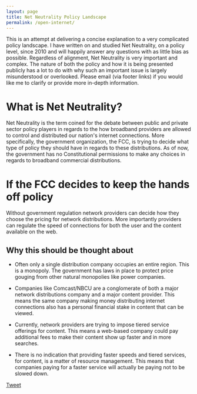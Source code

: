 ```yaml
---
layout: page
title: Net Neutrality Policy Landscape
permalink: /open-internet/
---
```


This is an attempt at delivering a concise explanation to a very complicated policy landscape.  I have written on and studied Net Neutrality, on a policy level, since 2010 and will happily answer any questions with as little bias as possible.  Regardless of alignment, Net Neutrality is very important and complex.  The nature of both the policy and how it is being presented publicly has a lot to do with why such an important issue is largely misunderstood or overlooked.  Please email (via footer links) if you would like me to clarify or provide more in-depth information.  

What is Net Neutrality?
======

Net Neutrality is the term coined for the debate between public and private sector policy players in regards to the how broadband providers are allowed to control and distributed our nation's internet connections. More specifically, the government organization, the FCC, is trying to decide what type of policy they should have in regards to these distributions.  As of now, the government has no Constitutional permissions to make any choices in regards to broadband commercial distributions.

If the FCC decides to keep the hands off policy
======

Without government regulation network providers can decide how they choose the pricing for network distributions.  More importantly providers can regulate the speed of connections for both the user and the content available on the web.  

Why this should be thought about
----

* Often only a single distribution company occupies an entire region.  This is a monopoly. The government has laws in place to protect price gouging from other natural monopolies like power companies.

* Companies like Comcast/NBCU are a conglomerate of both a major network distributions company and a major content provider. This means the same company making money distributing internet connections also has a personal financial stake in content that can be viewed.

* Currently, network providers are trying to impose tiered service offerings for content.  This means a web-based company could pay additional fees to make their content show up faster and in more searches.  

* There is no indication that providing faster speeds and tiered services, for content, is a matter of resource management.  This means that companies paying for a faster service will actually be paying not to be slowed down.

<a href="https://twitter.com/share" class="twitter-share-button" data-url="http://bontgoy.github.io/open-internet/" data-text="A brief explanation of Net Neutrality" data-via="Bontgoy">Tweet</a>
<script>!function(d,s,id){var js,fjs=d.getElementsByTagName(s)[0],p=/^http:/.test(d.location)?'http':'https';if(!d.getElementById(id)){js=d.createElement(s);js.id=id;js.src=p+'://platform.twitter.com/widgets.js';fjs.parentNode.insertBefore(js,fjs);}}(document, 'script', 'twitter-wjs');</script>